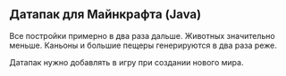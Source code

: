 ## Датапак для Майнкрафта (Java)

Все постройки примерно в два раза дальше.
Животных значительно меньше.
Каньоны и большие пещеры генерируются в два раза реже.

Датапак нужно добавлять в игру при создании нового мира.
